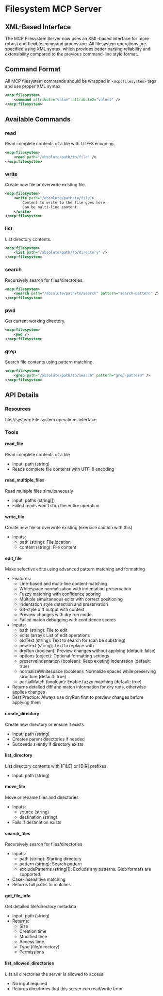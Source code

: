 # Filesystem MCP Server

## XML-Based Interface

The MCP Filesystem Server now uses an XML-based interface for more robust and flexible command processing. All filesystem operations are specified using XML syntax, which provides better parsing reliability and extensibility compared to the previous command-line style format.

## Command Format

All MCP filesystem commands should be wrapped in `<mcp:filesystem>` tags and use proper XML syntax:

```xml
<mcp:filesystem>
    <command attribute="value" attribute2="value2" />
</mcp:filesystem>
```

## Available Commands

### read

Read complete contents of a file with UTF-8 encoding.

```xml
<mcp:filesystem>
    <read path="/absolute/path/to/file" />
</mcp:filesystem>
```

### write

Create new file or overwrite existing file.

```xml
<mcp:filesystem>
    <write path="/absolute/path/to/file">
        Content to write to the file goes here.
        Can be multi-line content.
    </write>
</mcp:filesystem>
```

### list

List directory contents.

```xml
<mcp:filesystem>
    <list path="/absolute/path/to/directory" />
</mcp:filesystem>
```

### search

Recursively search for files/directories.

```xml
<mcp:filesystem>
    <search path="/absolute/path/to/search" pattern="search-pattern" />
</mcp:filesystem>
```

### pwd

Get current working directory.

```xml
<mcp:filesystem>
    <pwd />
</mcp:filesystem>
```

### grep

Search file contents using pattern matching.

```xml
<mcp:filesystem>
    <grep path="/absolute/path/to/search" pattern="grep-pattern" />
</mcp:filesystem>
```

## API Details

### Resources
file://system: File system operations interface

### Tools

#### read_file
Read complete contents of a file
- Input: path (string)
- Reads complete file contents with UTF-8 encoding

#### read_multiple_files
Read multiple files simultaneously
- Input: paths (string[])
- Failed reads won't stop the entire operation

#### write_file
Create new file or overwrite existing (exercise caution with this)
- Inputs:
  - path (string): File location
  - content (string): File content

#### edit_file
Make selective edits using advanced pattern matching and formatting
- Features:
  - Line-based and multi-line content matching
  - Whitespace normalization with indentation preservation
  - Fuzzy matching with confidence scoring
  - Multiple simultaneous edits with correct positioning
  - Indentation style detection and preservation
  - Git-style diff output with context
  - Preview changes with dry run mode
  - Failed match debugging with confidence scores
- Inputs:
  - path (string): File to edit
  - edits (array): List of edit operations
  - oldText (string): Text to search for (can be substring)
  - newText (string): Text to replace with
  - dryRun (boolean): Preview changes without applying (default: false)
  - options (object): Optional formatting settings
  - preserveIndentation (boolean): Keep existing indentation (default: true)
  - normalizeWhitespace (boolean): Normalize spaces while preserving structure (default: true)
  - partialMatch (boolean): Enable fuzzy matching (default: true)
- Returns detailed diff and match information for dry runs, otherwise applies changes
- Best Practice: Always use dryRun first to preview changes before applying them

#### create_directory
Create new directory or ensure it exists
- Input: path (string)
- Creates parent directories if needed
- Succeeds silently if directory exists

#### list_directory
List directory contents with [FILE] or [DIR] prefixes
- Input: path (string)

#### move_file
Move or rename files and directories
- Inputs:
  - source (string)
  - destination (string)
- Fails if destination exists

#### search_files
Recursively search for files/directories
- Inputs:
  - path (string): Starting directory
  - pattern (string): Search pattern
  - excludePatterns (string[]): Exclude any patterns. Glob formats are supported.
- Case-insensitive matching
- Returns full paths to matches

#### get_file_info
Get detailed file/directory metadata
- Input: path (string)
- Returns:
  - Size
  - Creation time
  - Modified time
  - Access time
  - Type (file/directory)
  - Permissions

#### list_allowed_directories
List all directories the server is allowed to access
- No input required
- Returns directories that this server can read/write from